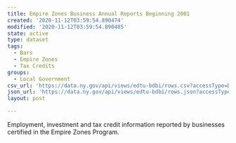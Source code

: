 ```yaml
---
title: Empire Zones Business Annual Reports Beginning 2001
created: '2020-11-12T03:59:54.890474'
modified: '2020-11-12T03:59:54.890485'
state: active
type: dataset
tags:
  - Bars
  - Empire Zones
  - Tax Credits
groups:
  - Local Government
csv_url: 'https://data.ny.gov/api/views/edtu-bdbi/rows.csv?accessType=DOWNLOAD'
json_url: 'https://data.ny.gov/api/views/edtu-bdbi/rows.json?accessType=DOWNLOAD'
layout: post

---
```

Employment, investment and tax credit information reported by businesses certified in the Empire Zones Program.
